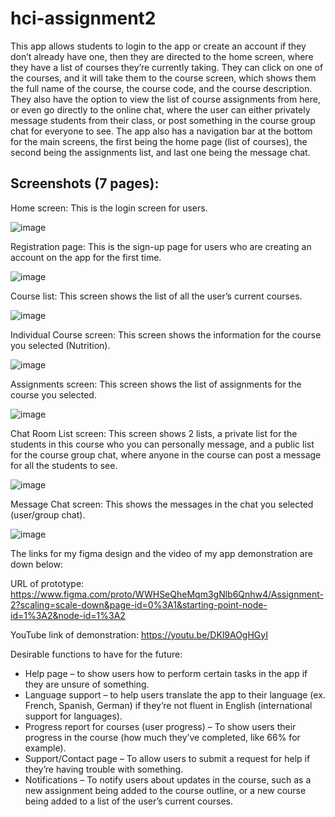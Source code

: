 # hci-assignment2

This app allows students to login to the app or create an account if they don’t already have one, then they are directed to the home screen, where they have a list of courses they’re currently taking. They can click on one of the courses, and it will take them to the course screen, which shows them the full name of the course, the course code, and the course description. They also have the option to view the list of course assignments from here, or even go directly to the online chat, where the user can either privately message students from their class, or post something in the course group chat for everyone to see. The app also has a navigation bar at the bottom for the main screens, the first being the home page (list of courses), the second being the assignments list, and last one being the message chat.

## Screenshots (7 pages):

Home screen: This is the login screen for users.

![image](https://user-images.githubusercontent.com/46930158/219995236-34aa5b92-e948-4c26-bedb-b669b683ce26.png)

Registration page: This is the sign-up page for users who are creating an account on the app for the first time.

![image](https://user-images.githubusercontent.com/46930158/219995284-d7c9539c-94e6-46ac-8458-d5ba98cc8ea3.png)

Course list: This screen shows the list of all the user’s current courses.

![image](https://user-images.githubusercontent.com/46930158/219995338-70214619-9642-450e-9277-ffa6e1c55f0a.png)

Individual Course screen: This screen shows the information for the course you selected (Nutrition).

![image](https://user-images.githubusercontent.com/46930158/219995381-54540501-1a78-4ba1-9f69-96a5349a80b3.png)

Assignments screen: This screen shows the list of assignments for the course you selected.

![image](https://user-images.githubusercontent.com/46930158/219995422-539f2722-6679-4c0e-9b0b-9ef4149f2962.png)

Chat Room List screen: This screen shows 2 lists, a private list for the students in this course who you can personally message, and a public list for the course group chat, where anyone in the course can post a message for all the students to see.

![image](https://user-images.githubusercontent.com/46930158/219995465-d6d2db55-31cc-474e-9acc-2e2eafa1cfe1.png)

Message Chat screen: This shows the messages in the chat you selected (user/group chat).

![image](https://user-images.githubusercontent.com/46930158/219995543-3046abe5-4fe6-4cbe-950d-ec9ef73fffb7.png)


The links for my figma design and the video of my app demonstration are down below:

URL of prototype: https://www.figma.com/proto/WWHSeQheMqm3gNlb6Qnhw4/Assignment-2?scaling=scale-down&page-id=0%3A1&starting-point-node-id=1%3A2&node-id=1%3A2

YouTube link of demonstration: https://youtu.be/DKl9AOgHGyI


Desirable functions to have for the future:
- Help page – to show users how to perform certain tasks in the app if they are unsure of something.
- Language support – to help users translate the app to their language (ex. French, Spanish, German) if they’re not fluent in English (international support for languages).
- Progress report for courses (user progress) – To show users their progress in the course (how much they’ve completed, like 66% for example).
- Support/Contact page – To allow users to submit a request for help if they’re having trouble with something.
- Notifications – To notify users about updates in the course, such as a new assignment being added to the course outline, or a new course being added to a list of the user’s current courses.
